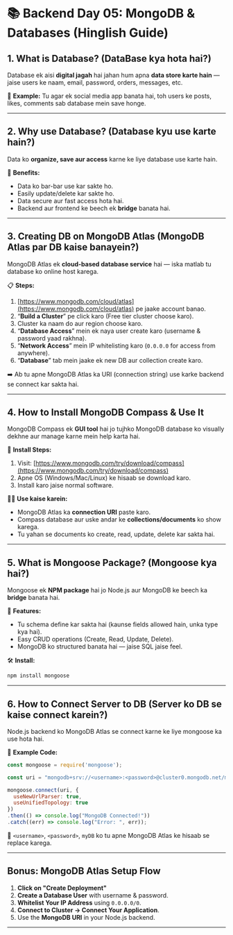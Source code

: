 
# 📚 Backend Day 05: MongoDB & Databases (Hinglish Guide)

## 1. What is Database? (DataBase kya hota hai?)

Database ek aisi **digital jagah** hai jahan hum apna **data store karte hain** — jaise users ke naam, email, password, orders, messages, etc.

🔹 **Example:** Tu agar ek social media app banata hai, toh users ke posts, likes, comments sab database mein save honge.

---

## 2. Why use Database? (Database kyu use karte hain?)

Data ko **organize, save aur access** karne ke liye database use karte hain.

📌 **Benefits:**

- Data ko bar-bar use kar sakte ho.
- Easily update/delete kar sakte ho.
- Data secure aur fast access hota hai.
- Backend aur frontend ke beech ek **bridge** banata hai.

---

## 3. Creating DB on MongoDB Atlas (MongoDB Atlas par DB kaise banayein?)

MongoDB Atlas ek **cloud-based database service** hai — iska matlab tu database ko online host karega.

📋 **Steps:**

1. [https://www.mongodb.com/cloud/atlas](https://www.mongodb.com/cloud/atlas) pe jaake account banao.
2. “**Build a Cluster**” pe click karo (Free tier cluster choose karo).
3. Cluster ka naam do aur region choose karo.
4. “**Database Access**” mein ek naya user create karo (username & password yaad rakhna).
5. “**Network Access**” mein IP whitelisting karo (`0.0.0.0` for access from anywhere).
6. “**Database**” tab mein jaake ek new DB aur collection create karo.

➡️ Ab tu apne MongoDB Atlas ka URI (connection string) use karke backend se connect kar sakta hai.

---

## 4. How to Install MongoDB Compass & Use It

MongoDB Compass ek **GUI tool** hai jo tujhko MongoDB database ko visually dekhne aur manage karne mein help karta hai.

🔽 **Install Steps:**

1. Visit: [https://www.mongodb.com/try/download/compass](https://www.mongodb.com/try/download/compass)
2. Apne OS (Windows/Mac/Linux) ke hisaab se download karo.
3. Install karo jaise normal software.

👨‍💻 **Use kaise karein:**

- MongoDB Atlas ka **connection URI** paste karo.
- Compass database aur uske andar ke **collections/documents** ko show karega.
- Tu yahan se documents ko create, read, update, delete kar sakta hai.

---

## 5. What is Mongoose Package? (Mongoose kya hai?)

Mongoose ek **NPM package** hai jo Node.js aur MongoDB ke beech ka **bridge** banata hai.

📌 **Features:**

- Tu schema define kar sakta hai (kaunse fields allowed hain, unka type kya hai).
- Easy CRUD operations (Create, Read, Update, Delete).
- MongoDB ko structured banata hai — jaise SQL jaise feel.

🛠️ **Install:**

```bash
npm install mongoose
```

---

## 6. How to Connect Server to DB (Server ko DB se kaise connect karein?)

Node.js backend ko MongoDB Atlas se connect karne ke liye mongoose ka use hota hai.

🔌 **Example Code:**

```js
const mongoose = require('mongoose');

const uri = "mongodb+srv://<username>:<password>@cluster0.mongodb.net/myDB?retryWrites=true&w=majority";

mongoose.connect(uri, {
  useNewUrlParser: true,
  useUnifiedTopology: true
})
.then(() => console.log("MongoDB Connected!"))
.catch((err) => console.log("Error: ", err));
```

📍 `<username>`, `<password>`, `myDB` ko tu apne MongoDB Atlas ke hisaab se replace karega.

---

## Bonus: MongoDB Atlas Setup Flow

1. **Click on "Create Deployment"**
2. **Create a Database User** with username & password.
3. **Whitelist Your IP Address** using `0.0.0.0/0`.
4. **Connect to Cluster → Connect Your Application**.
5. Use the **MongoDB URI** in your Node.js backend.

---
